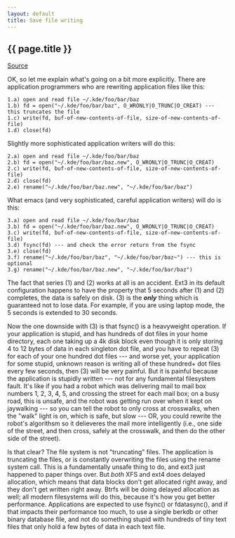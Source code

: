 ```yaml
---
layout: default
title: Save file writing
---
```


## {{ page.title }}

[Source](https://bugs.edge.launchpad.net/ubuntu/+source/linux/+bug/317781/comments/54)

OK, so let me explain what's going on a bit more explicitly. There are
application programmers who are rewriting application files like this:

    1.a) open and read file ~/.kde/foo/bar/baz
    1.b) fd = open("~/.kde/foo/bar/baz", O_WRONLY|O_TRUNC|O_CREAT) --- this truncates the file
    1.c) write(fd, buf-of-new-contents-of-file, size-of-new-contents-of-file)
    1.d) close(fd)

Slightly more sophisticated application writers will do this:

    2.a) open and read file ~/.kde/foo/bar/baz
    2.b) fd = open("~/.kde/foo/bar/baz.new", O_WRONLY|O_TRUNC|O_CREAT)
    2.c) write(fd, buf-of-new-contents-of-file, size-of-new-contents-of-file)
    2.d) close(fd)
    2.e) rename("~/.kde/foo/bar/baz.new", "~/.kde/foo/bar/baz")

What emacs (and very sophisticated, careful application writers) will do is this:

    3.a) open and read file ~/.kde/foo/bar/baz
    3.b) fd = open("~/.kde/foo/bar/baz.new", O_WRONLY|O_TRUNC|O_CREAT)
    3.c) write(fd, buf-of-new-contents-of-file, size-of-new-contents-of-file)
    3.d) fsync(fd) --- and check the error return from the fsync
    3.e) close(fd)
    3.f) rename("~/.kde/foo/bar/baz", "~/.kde/foo/bar/baz~") --- this is optional
    3.g) rename("~/.kde/foo/bar/baz.new", "~/.kde/foo/bar/baz")

The fact that series (1) and (2) works at all is an accident. Ext3 in
its default configuration happens to have the property that 5 seconds
after (1) and (2) completes, the data is safely on disk. (3) is the
***only*** thing which is guaranteed not to lose data. For example, if
you are using laptop mode, the 5 seconds is extended to 30 seconds.

Now the one downside with (3) is that fsync() is a heavyweight
operation. If your application is stupid, and has hundreds of dot files
in your home directory, each one taking up a 4k disk block even though
it is only storing 4 to 12 bytes of data in each singleton dot file, and
you have to repeat (3) for each of your one hundred dot files --- and
worse yet, your application for some stupid, unknown reason is writing
all of these hundred+ dot files every few seconds, then (3) will be very
painful. But it is painful because the application is stupidly written
--- not for any fundamental filesystem fault. It's like if you had a
robot which was delivering mail to mail box numbers 1, 2, 3, 4, 5, and
crossing the street for each mail box; on a busy road, this is unsafe,
and the robot was getting run over when it kept on jaywalking --- so you
can tell the robot to only cross at crosswalks, when the "walk" light is
on, which is safe, but slow --- OR, you could rewrite the robot's
algorithsm so it delieveres the mail more intelligently (i.e., one side
of the street, and then cross, safely at the crosswalk, and then do the
other side of the street).

Is that clear? The file system is not "truncating" files. The
application is truncating the files, or is constantly overwriting the
files using the rename system call. This is a fundamentally unsafe thing
to do, and ext3 just happened to paper things over. But *both* XFS and
ext4 does delayed allocation, which means that data blocks don't get
allocated right away, and they don't get written right away. Btrfs will
be doing delayed allocation as well; all modern filesystems will do
this, because it's how you get better performance. Applications are
expected to use fsync() or fdatasync(), and if that impacts their
performance too much, to use a single berkdb or other binary database
file, and not do something stupid with hundreds of tiny text files that
only hold a few bytes of data in each text file.
